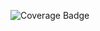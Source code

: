 ![Coverage Badge](https://img.shields.io/endpoint?url=https://gist.githubusercontent.com/019aj/c729697485e62b072706efe50a0146f3/raw/bf52f7c3226f901d7742ee1755966c80a0301df3/simple-viewer__heads_dev.json)

